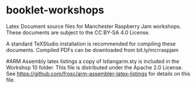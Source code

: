 # booklet-workshops
Latex Document source files for Manchester Raspberry Jam workshops. These documents are subject to the CC BY-SA 4.0 License.

A standard TeXStudio installation is recommended for compiling these documents. Compiled PDFs can be downloaded from bit.ly/mcrraspjam

#ARM Assembly latex listings
a copy of lstlangarm.sty is included in the Workshop 10 folder. This file is distributed under the Apache 2.0 License. See https://github.com/frosc/arm-assembler-latex-listings for details on this file.
